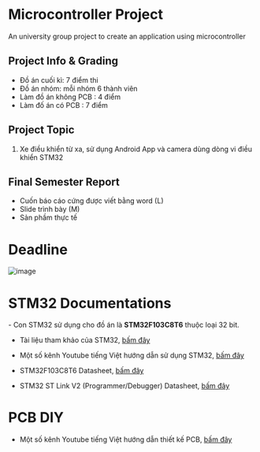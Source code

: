 <h1>Microcontroller Project</h1>
An university group project to create an application using microcontroller

<h2>Project Info & Grading</h2>
<ul>
<li>Đồ án cuối kì: 7 điểm thi</li>
<li>Đồ án nhóm: mỗi nhóm 6 thành viên</li>
<li>Làm đồ án không PCB :  4 điểm</li>
<li>Làm đố án có PCB :  7 điểm</li>
</ul>
<h2>Project Topic</h2>
<ol>
<li>Xe điều khiển từ xa, sử dụng Android App và camera dùng dòng vi điều khiển STM32</li>
</ol>
          
<h2>Final Semester Report</h2>         
<ul>
<li>Cuốn báo cáo cứng được viết bằng word (L)</li>
<li>Slide trình bày (M)</li>
<li>Sản phầm thực tế</li>
</ul>

<h1>Deadline</h1>

![image](https://user-images.githubusercontent.com/104358167/233408715-775ae061-5442-4b8b-bb15-498c137dc2f0.png)

<h1>STM32 Documentations</h1>
- Con STM32 sử dụng cho đồ án là <strong>STM32F103C8T6</strong> thuộc loại 32 bit.

- Tài liệu tham khảo của STM32, [bấm đây](https://studenthcmusedu-my.sharepoint.com/personal/20207079_student_hcmus_edu_vn/_layouts/15/onedrive.aspx?id=%2Fpersonal%2F20207079%5Fstudent%5Fhcmus%5Fedu%5Fvn%2FDocuments%2FVi%20%C4%90i%E1%BB%81u%20Khi%E1%BB%83n&ga=1)

- Một số kênh Youtube tiếng Việt hướng dẫn sử dụng STM32, [bấm đây](https://www.youtube.com/watch?v=YZInepwOFE8&list=PL2LKzu6AymfynerKAu43TzOUMoEq3C6iH) 

- STM32F103C8T6 Datasheet, [bấm đây](https://www.st.com/resource/en/reference_manual/cd00171190-stm32f101xx-stm32f102xx-stm32f103xx-stm32f105xx-and-stm32f107xx-advanced-armbased-32bit-mcus-stmicroelectronics.pdf)

- STM32 ST Link V2 (Programmer/Debugger) Datasheet, [bấm đây](https://www.st.com/resource/en/user_manual/um1075-stlinkv2-incircuit-debuggerprogrammer-for-stm8-and-stm32-stmicroelectronics.pdf)

<h1>PCB DIY</h1>

- Một số kênh Youtube tiếng Việt hướng dẫn thiết kế PCB, [bấm đây](https://www.youtube.com/watch?v=cSquACNWPag)
